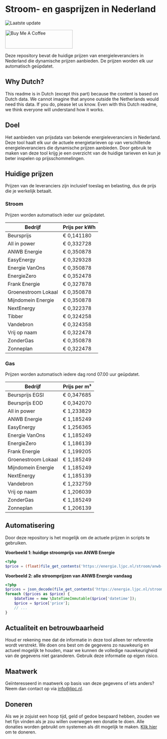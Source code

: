 # Stroom- en gasprijzen in Nederland

![Laatste update](https://img.shields.io/badge/laatste%20update-2024--09--11%2019%3A00%20CET-brightgreen)

<a href="https://www.buymeacoffee.com/Lars-" target="_blank"><img src="https://cdn.buymeacoffee.com/buttons/v2/default-orange.png" alt="Buy Me A Coffee" height="60" style="height: 60px !important;width: 217px !important;" ></a>

Deze repository bevat de huidige prijzen van energieleveranciers in Nederland die dynamische prijzen aanbieden. De prijzen worden elk uur automatisch geüpdatet.

## Why Dutch?

This readme is in Dutch (except this part) because the content is based on Dutch data. We cannot imagine that anyone outside the Netherlands would need this data. If you do, please let us know. Even with this Dutch readme, we think
everyone will understand how it works.

## Doel

Het aanbieden van prijsdata van bekende energieleveranciers in Nederland. Deze tool haalt elk uur de actuele energietarieven op van verschillende energieleveranciers die dynamische prijzen aanbieden. Door gebruik te maken van deze tool
krijg je een overzicht van de huidige tarieven en kun je beter inspelen op prijsschommelingen.

## Huidige prijzen

Prijzen van de leveranciers zijn inclusief toeslag en belasting, dus de prijs die je werkelijk betaalt.

### Stroom

Prijzen worden automatisch ieder uur geüpdatet.

 Bedrijf | Prijs per kWh 
---------|---------------
Beursprijs | € 0,141180
All in power | € 0,332728
ANWB Energie | € 0,350878
EasyEnergy | € 0,329328
Energie VanOns | € 0,350878
EnergieZero | € 0,352478
Frank Energie | € 0,327878
Groenestroom Lokaal | € 0,350878
Mijndomein Energie | € 0,350878
NextEnergy | € 0,322378
Tibber | € 0,324258
Vandebron | € 0,324358
Vrij op naam | € 0,322478
ZonderGas | € 0,350878
Zonneplan | € 0,322478


### Gas

Prijzen worden automatisch iedere dag rond 07.00 uur geüpdatet.

 Bedrijf | Prijs per m³ 
---------|--------------
Beursprijs EGSI | € 0,347685
Beursprijs EOD | € 0,342070
All in power | € 1,233829
ANWB Energie | € 1,185249
EasyEnergy | € 1,256365
Energie VanOns | € 1,185249
EnergieZero | € 1,186139
Frank Energie | € 1,199205
Groenestroom Lokaal | € 1,185249
Mijndomein Energie | € 1,185249
NextEnergy | € 1,185139
Vandebron | € 1,232759
Vrij op naam | € 1,206039
ZonderGas | € 1,185249
Zonneplan | € 1,206139


## Automatisering

Door deze repository is het mogelijk om de actuele prijzen in scripts te gebruiken.

**Voorbeeld 1: huidige stroomprijs van ANWB Energie**

```php
<?php
$price = (float)file_get_contents('https://energie.ljpc.nl/stroom/anwb-energie-nu.txt');

```

**Voorbeeld 2: alle stroomprijzen van ANWB Energie vandaag**

```php
<?php
$prices = json_decode(file_get_contents('https://energie.ljpc.nl/stroom/all-in-power-vandaag.json'),true);
foreach ($prices as $price) {
    $dateTime = new \DateTimeImmutable($price['datetime']);
    $price = $price['price'];
    // ...
}
```

## Actualiteit en betrouwbaarheid

Houd er rekening mee dat de informatie in deze tool alleen ter referentie wordt verstrekt. We doen ons best om de gegevens zo nauwkeurig en actueel mogelijk te houden, maar we kunnen de volledige nauwkeurigheid van de gegevens niet
garanderen. Gebruik deze informatie op eigen risico.

## Maatwerk

Geïnteresseerd in maatwerk op basis van deze gegevens of iets anders? Neem dan contact op
via [info@ljpc.nl](mailto:info@ljpc.nl?subject=Energie%20prijzen).

## Doneren

Als we je zojuist een hoop tijd, geld of gedoe bespaard hebben, zouden we het fijn vinden als je zou willen overwegen een
donatie te doen. Alle donaties worden gebruikt om systemen als dit mogelijk te
maken. [Klik hier](https://www.buymeacoffee.com/Lars-) om te doneren.
